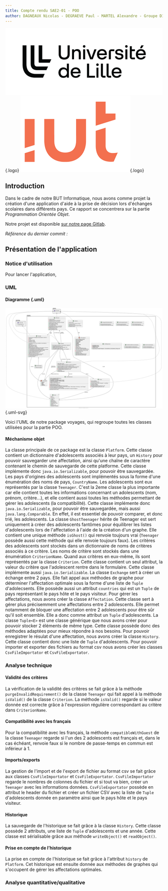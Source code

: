 ```yaml
---
title: Compte rendu SAE2-01 - POO
author: DAGNEAUX Nicolas - DEGRAEVE Paul - MARTEL Alexandre - Groupe D1
---
```


![logo-univ](images/univ-lille-logo.png){.logo}
![logo-iut](images/logo-iut.png){.logo}


## Introduction

Dans le cadre de notre BUT Informatique, nous avons comme projet la création d'une application d'aide à la prise de décision lors d'échanges scolaires dans différents pays. Ce rapport se concentrera sur la partie *Programmation Orientée Objet*.

Notre projet est disponible [sur notre page Gitlab](https://gitlab.univ-lille.fr/sae2.01-2.02/2023/D1).

*Référence du dernier commit :* []()

## Présentation de l'application

### Notice d'utilisation

Pour lancer l'application,

### UML

#### Diagramme {.uml}

![UML](images/package.svg){.uml-svg}

Voici l'UML de notre package voyages, qui regroupe toutes les classes utilisées pour la partie POO.

#### Méchanisme objet

La classe principale de ce package est la classe `Platform`. Cette classe contient un dictionnaire d'adolescents associés à leur pays, un `History` pour pouvoir sauvegarder une affectation, ainsi qu'une chaîne de caractère contenant le chemin de sauvegarde de cette platforme. Cette classe implémente donc `java.io.Serializable`, pour pouvoir être sauvegardée. 
Les pays d'origines des adolescents sont implémentés sous la forme d'une énumération des noms de pays, `CountryName`. Les adolescents sont eux représentés par la classe `Teenager`. 
C'est la 2eme classe la plus importante car elle contient toutes les informations concernant un adolescents (nom, prénom, critère...), et elle contient aussi toutes les méthodes permettant de gérer les adolescents (la compatibilité). Cette classe implémente donc `java.io.Serializable`, pour pouvoir être sauvegardée, mais aussi `java.lang.Comparable`. En effet, il est essentiel de pouvoir comparer, et donc trié, les adolescents.
La classe `GhostTeenager` hérite de Teenager est sert uniquement à créer des adolescents fantômes pour équilibrer les listes d'adolescents lors de l'affectation à l'aide de la création d'un graphe. Elle contient une unique méthode `isGhost()` qui renvoie toujours vrai (`Teenager` possède aussi cette méthode qui elle renvoie toujours faux).
Les critères des adolescents sont stockés dans un dictionnaire de noms de critères associés à ce critère. Les noms de critère sont stockés dans une énumération `CriterionName`. Quand aux critères en eux-même, ils sont représentés par la classe `Criterion`. Cette classe contient un seul attribut, la valeur du critère que l'adolescent rentre dans le formulaire. Cette classe implémente aussi `java.io.Serializable`.
La classe `Exchange` sert à créer un échange entre 2 pays. Elle fait appel aux méthodes de graphe pour déterminer l'affectation optimale sous la forme d'une liste de `Tuple` d'adolecsents. Elle possède aussi un attribut `countries` qui est un `Tuple` de pays représentant le pays hôte et le pays visiteur.
Pour gérer les affectations, nous avons créer la classe `Affectation`. Cette classe sert à gérer plus précisemment une affectations entre 2 adolescents. Elle permet notamment de bloquer une affectation entre 2 adolescents pour être sûr qu'il soit ensemble. Elle a donc comme attribut un `Tuple` d'adolescents.
La classe `Tuple<E>` est une classe générique que nous avons créer pour pouvoir stocker 2 éléments de même type. Cette classe possède donc des méthodes adaptées pour mieux répondre à nos besoins.
Pour pouvoir enregistrer le résulat d'une affectation, nous avons créer la classe `History`. Cette classe contient donc une liste de `Tuple` d'adolescents. 
Pour pouvoir importer et exporter des fichiers au format csv nous avons créer les classes `CsvFileImportator` et `CsvFileExportator`.

### Analyse technique

#### Validité des critères

La vérification de la validité des critères se fait grâce à la méthode `purgeInvalidRequirement()` de la classe `Teenager` qui fait appel à la méthode `isValid()` de la classe `Criterion`. La méthode `isValid()` regarde si le valeur donnée est correcte grâce à l'expression régulière correspondant au critère dans `CriterionName`.

#### Compatibilité avec les français

Pour la compatibilité avec les français, la méthode `compatibleWithGuest` de la classe `Teenager` regarde si l'un des 2 adolescents est français et, dans le cas échéant, renvoie faux si le nombre de passe-temps en commun est inférieur à 1.

#### Imports/exports

La gestion de l'import et de l'export de fichier au format csv se fait grâce aux classes `CsvFileImportator` et `CsvFileExportator`.
`CsvFileImportator` regarde le nombres de colonnes du fichier et si tout va bien, créer un `Teenager` avec les informations données.
`CsvFileExportator` possède en attribut le header du fichier et créer un fichier CSV avec la liste de `Tuple` d'adolescents donnée en paramètre ainsi que le pays hôte et le pays visiteur.

#### Historique

La sauvegarde de l'historique se fait grâce à la classe `History`. Cette classe possède 2 attributs, une liste de `Tuple` d'adolescents et une année. Cette classe est sérialisable grâce aux méthode `writeObject()` et `readObject()`.

#### Prise en compte de l’historique

La prise en compte de l'historique se fait grâce à l'attribut `history` de `Platform`. Cet historique est ensuite donnée aux méthodes de graphes qui s'occupent de gérer les affectations optimales.

### Analyse quantitative/qualitative